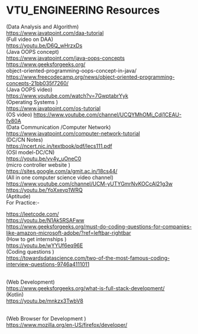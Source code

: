 # VTU_ENGINEERING Resources
(Data Analysis and Algorithm)<br>
https://www.javatpoint.com/daa-tutorial 
<br>(Full video on DAA)<br>
https://youtu.be/D6Q_wHrzxDs 
<br>(Java OOPS concept)<br>
https://www.javatpoint.com/java-oops-concepts<br>
https://www.geeksforgeeks.org/<br>object-oriented-programming-oops-concept-in-java/<br>
https://www.freecodecamp.org/news/object-oriented-programming-concepts-21bb035f7260/
<br>(Java OOPS video)<br>
https://www.youtube.com/watch?v=7GwptabrYyk
<br>(Operating Systems )<br>
https://www.javatpoint.com/os-tutorial
<br>(OS video)
https://www.youtube.com/channel/UCQYMhOMi_Cdj1CEAU-fv80A
<br>(Data Communication /Computer Network)<br>
https://www.javatpoint.com/computer-network-tutorial
<br>(DC/CN Notes)<br>
https://ncert.nic.in/textbook/pdf/lecs111.pdf
<br>(OSI model-DC/CN)<br>
https://youtu.be/vv4y_uOneC0
<br>(micro controller website )<br>
https://sites.google.com/a/gmit.ac.in/18cs44/
<br>(All in one computer science video channel)</br>
https://www.youtube.com/channel/UCM-yUTYGmrNvKOCcAl21g3w<br>
https://youtu.be/YoXxevp1WRQ
<br>(Aptitude)<br>
For Practice:-

https://leetcode.com/<br>
https://youtu.be/N1Ak5RSAFww<br>
https://www.geeksforgeeks.org/must-do-coding-questions-for-companies-like-amazon-microsoft-adobe/?ref=leftbar-rightbar
<br>(How to get internships )<br>
https://youtu.be/wYYUf6eq96E
<br>(Coding questions )<br>
https://towardsdatascience.com/two-of-the-most-famous-coding-interview-questions-9746a4111011

<br>(Web Development)<br>
https://www.geeksforgeeks.org/what-is-full-stack-development/
<br>(Kotlin)<br>
https://youtu.be/mnkzx3TwbV8

<br>(Web Browser for Development )<br>
https://www.mozilla.org/en-US/firefox/developer/